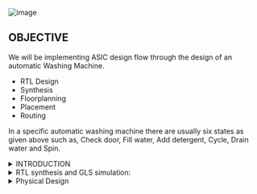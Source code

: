 <p align="center">

	
 ![image](https://github.com/eyemann/pes_wm/assets/142375203/e3e1617e-1bb1-4b31-bbfe-3f9da9cf118d)
</p>


## OBJECTIVE


We will be implementing ASIC design flow through the design of an automatic Washing Machine.
+ RTL Design
+ Synthesis
+ Floorplanning
+ Placement
+ Routing

In a specific automatic washing machine there are usually six states as given above such as, Check door, Fill water, Add detergent, Cycle, Drain water and Spin.



<details>
<summary> INTRODUCTION</summary>
            
.
An automated washing machine, commonly referred to as a washing machine or washer, is a household appliance designed to automate and simplify the process of cleaning and laundering clothing, linens, and other textiles. 
It has become an indispensable part of modern life, offering convenience and efficiency in the task of washing clothes.

+ Loading:

The user loads dirty clothes and other textiles into the washing machine drum. The door is securely closed.

+ Detergent Dispensing:

The user adds detergent or laundry soap to a designated detergent compartment. Some machines have compartments for fabric softener and bleach as well.

+ Water Inlet:

Upon starting the wash cycle, the washing machine's water inlet valve opens, allowing water to flow into the machine. The machine typically adjusts the water temperature according to the user's settings.

+ Agitation and Soaking:

The washing machine's agitator or drum begins to rotate. This motion helps to disperse the detergent, agitate the clothes, and ensure thorough soaking. The duration of this phase depends on the selected wash cycle

+ Draining:

After the soaking and initial agitation, the machine's pump drains the soapy water from the drum into a drainpipe or designated container

+ Rinse Cycle:

The washing machine fills with clean water for the rinsing phase. The machine may perform multiple rinse cycles to ensure all detergent is removed from the clothes.

Here is a state diagram for better understanding:

![image](https://github.com/eyemann/pes_wm/assets/142375203/2d400579-ee8e-4e49-bfa2-6c63c0d07291)
</details>

<details>
<summary> RTL synthesis and GLS simulation: </summary>

	
 <details>
 <summary>Tools required:</summary>

	 
  1) **iverilog** Icarus Verilog or iverilog is an implementation of the Verilog hardware description language.

2) **GTKwave** GTKWave is a fully featured GTK+ v1. 2 based wave viewer for Unix and Win32 which reads Ver Structural Verilog Compiler generated AET files as well as standard Verilog VCD/EVCD files and allows their viewing.
</details>

<details>
<summary>iVerilog and GTKwave</summary>

	
 Systemverilog code for .v file

 ~~~
//`timescale 10ns / 1ps
module pes_wm(clk, reset, door_close, start, filled, detergent_added, cycle_timeout, drained, spin_timeout, door_lock, motor_on, fill_value_on, drain_value_on, done, soap_wash, water_wash);

	input clk, reset, door_close, start, filled, detergent_added, cycle_timeout, drained, spin_timeout;
	output reg door_lock, motor_on, fill_value_on, drain_value_on, done, soap_wash, water_wash; 
	
	//defining the states
	parameter check_door = 3'b000;
	parameter fill_water = 3'b001;
	parameter add_detergent = 3'b010;
	parameter cycle = 3'b011;
	parameter drain_water = 3'b100;
	parameter spin = 3'b101;
        
        
	reg[2:0] current_state; 
	reg [2:0] next_state;
	
	always@(*)
	begin
	case(current_state)
		check_door:
			if(start==1 && door_close==1)
			begin
				next_state = fill_water;
				motor_on = 0;
				fill_value_on = 0;
				drain_value_on = 0;
				door_lock = 1;
				soap_wash = 0;
				water_wash = 0;
				done = 0;
			end
			else
			begin
				next_state = current_state;
				motor_on = 0;
				fill_value_on = 0;
				drain_value_on = 0;
				door_lock = 0;
				soap_wash = 0;
				water_wash = 0;
				done = 0;
			end
			
			fill_water:
			if (filled==1)
			begin
				if(soap_wash == 0)
				begin
					next_state = add_detergent;
					motor_on = 0;
					fill_value_on = 0;
					drain_value_on = 0;
					door_lock = 1;
					soap_wash = 0;
					water_wash = 0;
					done = 0;
				end
				else
				begin
					next_state = cycle;
					motor_on = 0;
					fill_value_on = 0;
					drain_value_on = 0;
					door_lock = 1;
					soap_wash = 1;
					water_wash = 1;
					done = 0;
				end
			end
			else
			begin
				next_state = current_state;
				motor_on = 0;
				fill_value_on = 1;
				drain_value_on = 0;
				door_lock = 1;
				done = 0;
                                soap_wash = 0;
                                water_wash = 0;
			end
			add_detergent:
			if(detergent_added==1)
			begin
				next_state = cycle;
				motor_on = 0;
				fill_value_on = 0;
				drain_value_on = 0;
				door_lock = 1;
				soap_wash = 1;
				done = 0;
                                water_wash = 0;
			end
			else
			begin
				next_state = current_state;
				motor_on = 0;
				fill_value_on = 0;
				drain_value_on = 0;
				door_lock = 1;
				soap_wash = 1;
				water_wash = 0;
				done = 0;
			end
			cycle:

			if(cycle_timeout == 1)
			begin
				if(water_wash == 0)
				begin
					next_state = drain_water;
					motor_on = 0;
					fill_value_on = 0;
					drain_value_on = 0;
					door_lock = 1;
					soap_wash = 1;
					water_wash = 0;
					done = 0;
				end
				else
				begin
					next_state = drain_water;
					motor_on = 0;
					fill_value_on = 0;
					drain_value_on = 0;
					door_lock = 1;
					soap_wash = 1;
					water_wash = 1;
					done = 0;
				end
			end
			else
			begin
				if(water_wash == 0)
				begin
					next_state = current_state;
					motor_on = 1;
					fill_value_on = 0;
					drain_value_on = 0;
					door_lock = 1;
					soap_wash = 1;
					water_wash = 0;
					done = 0;
				end
				else
				begin
					next_state = current_state;
					motor_on = 1;
					fill_value_on = 0;
					drain_value_on = 0;
					door_lock = 1;
					soap_wash = 1;
					water_wash = 1;
					done = 0;
				end
			end
			drain_water:
			 if(drained==1)
			 begin
				if(water_wash==0)
				begin
					next_state = fill_water;
					motor_on = 0;
					fill_value_on = 0;
					drain_value_on = 0;
					door_lock = 1;
					soap_wash = 1;
					water_wash = 0;
					done = 0;
				end
				else
				begin
				        next_state = spin;
					motor_on = 0;
					fill_value_on = 0;
					drain_value_on = 1;
					door_lock = 1;
					soap_wash = 1;
					water_wash = 1;
					done = 0;
				end
			end
			else
			begin
				next_state = current_state;
				motor_on = 0;
				fill_value_on = 0;
				drain_value_on = 0;
				door_lock = 1;
				soap_wash = 1;
				water_wash = 0;
				done = 0;
			end
			spin:
			if(spin_timeout==1)
			begin
				next_state = door_close;
				motor_on = 0;
				fill_value_on = 0;
				drain_value_on = 0;
				door_lock = 1;
				soap_wash = 1;
				water_wash = 1;
				done = 1;
			end
			else
			begin
				next_state = current_state;
				motor_on = 0;
				fill_value_on = 0;
				drain_value_on = 1;
				door_lock = 1;
				soap_wash = 1;
				water_wash = 1;
				done = 0;
			end
			default: begin
                                next_state = check_door;
                                motor_on = 0;
				fill_value_on = 0;
				drain_value_on = 0;
				door_lock = 0;
				soap_wash = 0;
				water_wash = 0;
				done = 0;
		        end
                                
				
			endcase
	end
	
	always@(posedge clk or posedge reset)
	begin
		if(reset)
		begin
			current_state<=3'b000;
		end
		else
		begin
			current_state<=next_state;
		end
	end
	
endmodule
 ~~~

<img width="538" alt="image" src="https://github.com/eyemann/pes_wm/assets/142375203/02f00393-9d53-44c4-9b7b-4fd1b638c404">


 Systemverilog code for tb.v file
~~~
module pes_wm_tb();
	reg clk, reset, door_close, start, filled, detergent_added, cycle_timeout, drained, spin_timeout;
	wire door_lock, motor_on, fill_value_on, drain_value_on, done, soap_wash, water_wash; 
	
	
iiitb_wm machine1(clk, reset, door_close, start, filled, detergent_added, cycle_timeout, drained, spin_timeout, door_lock, motor_on, fill_value_on, drain_value_on, done, soap_wash, water_wash);


	
	
	initial
		
	begin
	clk = 0;
		reset = 1;
		start = 0;
		door_close = 0;
		filled = 0;
		drained = 0;
		detergent_added = 0;
		cycle_timeout = 0;
		spin_timeout = 0;
		
		#5 reset=0;
		#5 start=1;door_close=1;
		#10 filled=1;
		#10 detergent_added=1;
		//filled=0;
		#10 cycle_timeout=1;
		//detergent_added=0;
		#10 drained=1;
		//cycle_timeout=0;
		#10 spin_timeout=1;
		//drained=0;
		
		/*
		
		#0 reset = 0;
		#2 start = 1;
		#4 door_close = 1;
		#3 filled = 1;
		#3 detergent_added = 1;
		#2 cycle_timeout = 1;
		#2 drained = 1; 
		#3 spin_timeout = 1;
		*/
	end
	
	always
	begin
		#5 clk = ~clk;
	end
	
	initial
	begin
		$monitor("Time=%d, Clock=%b, Reset=%b, start=%b, door_close=%b, filled=%b, detergent_added=%b, cycle_timeout=%b, drained=%b, spin_timeout=%b, door_lock=%b, motor_on=%b, fill_valve_on=%b, drain_valve_on=%b, soap_wash=%b, water_wash=%b, done=%b",$time, clk, reset, start, door_close, filled, detergent_added, cycle_timeout, drained, spin_timeout, door_lock, motor_on, fill_value_on, drain_value_on, soap_wash, water_wash, done);
	end
  initial 
  begin
    $dumpfile("pes_wm_tb.vcd");
    $dumpvars(0,pes_wm_tb);
  end
endmodule
~~~

<img width="529" alt="image" src="https://github.com/eyemann/pes_wm/assets/142375203/e418d032-a45a-41ed-a951-7df97bc90586">

Pre-synthesis result

<img width="350" alt="image" src="https://github.com/eyemann/pes_wm/assets/142375203/04a11bde-c4a4-4e5f-a0c1-7c7301e01c73">

<img width="384" alt="image" src="https://github.com/eyemann/pes_wm/assets/142375203/1d1d48a8-399e-43a1-a68a-5b180da59544">

Now our main file and testbench in systemverilog is ready, we will now run it using `./a.out` which will create dump.vcd

+ `iverilog pes_wm.v pes_wm_tb.v`
+ `ls`
  
<img width="532" alt="image" src="https://github.com/eyemann/pes_wm/assets/142375203/948084b7-d7e9-4431-bf2c-a2ed74a440b1">

+ `./a.out`
+ `gtkwave dump.vcd`

<img width="434" alt="image" src="https://github.com/eyemann/pes_wm/assets/142375203/65a4dbe7-0cc6-4a1f-a5e8-dd9875242bfe">


  
<img width="480" alt="image" src="https://github.com/eyemann/pes_wm/assets/142375203/2361f5de-81fd-44db-bfa2-848c083ef9cc">
</details>
<details>
<summary>RTL SYNTHESIS</summary>

+ `yosys`
+ `read_liberty -lib ../lib/sky130_fd_sc_hd__tt_025C_1v80.lib`
+ `read_verilog pes_wm.v`
+ `synth -top pes_wm`
  

<img width="435" alt="image" src="https://github.com/eyemann/pes_wm/assets/142375203/06d17de8-1201-4c81-a610-d1ec26ed33f6">

<img width="334" alt="image" src="https://github.com/eyemann/pes_wm/assets/142375203/3a72071d-b13e-4fb3-9c6d-622f17736531">

+ `abc -liberty -lib ./lib/sky130_fd_sc_hd__tt_025C_1v80.lib
 show`

<img width="600" alt="image" src="https://github.com/eyemann/pes_wm/assets/142375203/42f7c4ec-65a7-497c-954e-cf0e8f0c61d5">

+ `write_verilog pes_wm.v
!vim pes_wm.v`

<img width="396" alt="image" src="https://github.com/eyemann/pes_wm/assets/142375203/a81a7194-057c-4c9e-891d-807de382be0b">
<img width="390" alt="image" src="https://github.com/eyemann/pes_wm/assets/142375203/2b5da2e7-3df4-4f5a-9a01-55872bb3f03e">

To reduce code further, run the command

+ `write_verilog -noattr pes_wm.v`
  
<img width="359" alt="image" src="https://github.com/eyemann/pes_wm/assets/142375203/e205b096-52a9-4262-9831-9397972f0b99">

</details>
<details>
<summary>Gate Level Simulation</summary>


+ `iverilog ../my_lib/verilog_model/primitives.v ../my_lib/verilog_model/sky130_fd_sc_hd.v pes_wm.v pes_wm_tb.v
ls`

<img width="525" alt="image" src="https://github.com/eyemann/pes_wm/assets/142375203/e53fada5-3ad3-423d-ab60-06c915ceb768">

+ `./a.out`

<img width="525" alt="image" src="https://github.com/eyemann/pes_wm/assets/142375203/febd548d-fec1-498e-b95b-3f53fc983e14">
</details>
</details>

<details>
<summary> Physical Design </summary>
<br>
	
<h1> Physical design </h1> is the process of transforming a high-level hardware description of a digital circuit into the actual physical layout that can be fabricated as a semiconductor chip. It involves several key steps and considerations, and here's an overview of the ASIC physical design process:

**Floorplanning:** In this initial step, you create a high-level floorplan that defines the placement of different functional blocks, the core area, and the location of I/O pads. Floorplanning plays a crucial role in determining the chip's overall size, shape, and organization.

**Placement:** During placement, you determine the precise location of individual logic gates, flip-flops, and other components within the core area defined in the floorplan. The goal is to optimize for factors like signal routing, power distribution, and heat dissipation.

**Clock Tree Synthesis (CTS):** Clock tree synthesis involves building an optimized clock distribution network to ensure that clock signals are delivered with minimal skew and jitter to all parts of the chip. Clock domains and clock gating are also defined during this step.

**Routing: **Routing involves connecting the components placed on the chip in a way that satisfies the specified timing and electrical constraints. Global routing connects major blocks, while detailed routing creates the final detailed interconnections.

**Power Distribution Network:** The power distribution network (PDN) is designed to provide a stable and efficient power supply to all components of the ASIC. This includes power grid design and the placement of decoupling capacitors.

**Signal Integrity and Timing Analysis: **Extensive analysis is performed to ensure that the chip meets the required timing constraints and that signal integrity is maintained throughout the design.

**Design for Manufacturability (DFM):** DFM considerations address issues related to manufacturing, yield, and reliability. Techniques are employed to mitigate manufacturing variations and improve the chances of successful fabrication.

**Physical Verification:** Various physical verification steps, including design rule checking (DRC) and layout vs. schematic (LVS) checks, are performed to ensure that the layout adheres to the foundry's process rules and is functionally correct.

**Extraction and Simulation:** Parasitic elements (resistance and capacitance) are extracted from the layout, and simulations are run to refine the timing and power models.

**Mask Generation:** The final layout data is used to create photomasks, which are used in the semiconductor fabrication process.

**Tapeout:** The tapeout is the process of submitting the final design files to the semiconductor foundry for fabrication. It's a critical step that marks the transition from design to manufacturing.


![image](https://github.com/eyemann/pes_wm/assets/142375203/61691e37-72db-4c54-baa0-5c52281f3fce)

![image](https://github.com/eyemann/pes_wm/assets/142375203/83648437-14fa-4774-8b4b-e16200ead70d)

<img width="417" alt="image" src="https://github.com/eyemann/pes_wm/assets/142375203/b77bec9f-5d18-4e18-acd7-8568a1c54081">


</details>











